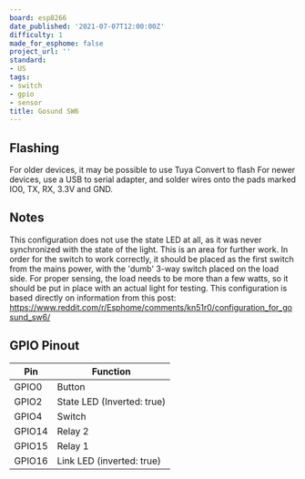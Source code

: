 ```yaml
---
board: esp8266
date_published: '2021-07-07T12:00:00Z'
difficulty: 1
made_for_esphome: false
project_url: ''
standard:
- US
tags:
- switch
- gpio
- sensor
title: Gosund SW6
---
```


## Flashing

For older devices, it may be possible to use Tuya Convert to flash
For newer devices, use a USB to serial adapter, and solder wires onto the pads marked IO0, TX, RX, 3.3V and GND.

## Notes

This configuration does not use the state LED at all, as it was never synchronized with the state of the light. This is an area for further work.
In order for the switch to work correctly, it should be placed as the first switch from the mains power, with the 'dumb' 3-way switch placed on the load side. For proper sensing, the load needs to be more than a few watts, so it should be put in place with an actual light for testing.
This configuration is based directly on information from this post: https://www.reddit.com/r/Esphome/comments/kn51r0/configuration_for_gosund_sw6/

## GPIO Pinout

| Pin    | Function                   |
| ------ | -------------------------- |
| GPIO0  | Button                     |
| GPIO2  | State LED (Inverted: true) |
| GPIO4  | Switch                     |
| GPIO14 | Relay 2                    |
| GPIO15 | Relay 1                    |
| GPIO16 | Link LED (inverted: true)  |